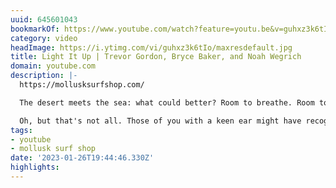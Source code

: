 ```yaml
---
uuid: 645601043
bookmarkOf: https://www.youtube.com/watch?feature=youtu.be&v=guhxz3k6tIo&app=desktop
category: video
headImage: https://i.ytimg.com/vi/guhxz3k6tIo/maxresdefault.jpg
title: Light It Up | Trevor Gordon, Bryce Baker, and Noah Wegrich
domain: youtube.com
description: |-
  https://mollusksurfshop.com/

  The desert meets the sea: what could better? Room to breathe. Room to think. Room to do your thing. Trevor Gordon, Bryce Baker, and Noah Wegrich head south of the border with Perry Gershkow to do their thing. A couple of 4x4 rigs got them where they needed to go, and even more sleds handled the remaining aqueous terrain. With dust everywhere, sometimes you've got to Light It Up!

  Oh, but that's not all. Those of you with a keen ear might have recognized the groovy hum of a melodica. No, you are not mistaken. That is no other than Farmer Dave in the mix and he brought friends! The backing song, "Special Surf Movie Song," is the new LA outfit: Crystal Shingles. The group consists of familiar Critters & Lurkers: Ben Knight (guitar, vocals), Farmer Dave Scher (keys, melodica, arrangement, vocals), Matt Correia (drums, percussion, vocals), Clay Finch (guitar, percussion, vocals), and Dan Horne (recording, mixing, engineering). Special Surf Song indeed!
tags:
- youtube
- mollusk surf shop
date: '2023-01-26T19:44:46.330Z'
highlights:
---
```



